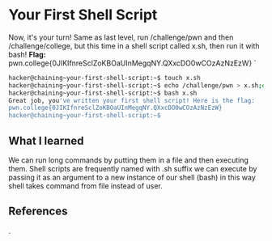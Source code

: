 # Your First Shell Script
Now, it's your turn! Same as last level, run /challenge/pwn and then /challenge/college, but this time in a shell script called x.sh, then run it with bash!
**Flag:** pwn.college{0JIKIfnreSclZoKBOaUInMegqNY.QXxcDO0wCOzAzNzEzW}
`


```bash
hacker@chaining~your-first-shell-script:~$ touch x.sh
hacker@chaining~your-first-shell-script:~$ echo /challenge/pwn > x.sh;echo /challenge/college >> x.sh
hacker@chaining~your-first-shell-script:~$ bash x.sh
Great job, you've written your first shell script! Here is the flag:
pwn.college{0JIKIfnreSclZoKBOaUInMegqNY.QXxcDO0wCOzAzNzEzW}
hacker@chaining~your-first-shell-script:~$ 

```
## What I learned
We can run long commands by putting them in a file <called shell script>
and then executing them.
Shell scripts are frequently named with .sh suffix
we can execute by passing it as an argument to a new instance of our shell (bash)
in this way shell takes command from file instead of user.
## References 
.